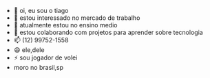 - 👋 oi, eu sou o tiago
- 👀 estou interessado no mercado de trabalho
- 🌱 atualmente estou no ensino medio
- 💞️ estou colaborando com projetos para aprender sobre tecnologia
- 📫 (12) 99752-1558
- 😄 ele,dele
- ⚡ sou jogador de volei
- moro no brasil,sp

<!---
tiagogomesap/tiagogomesap is a ✨ special ✨ repository because its `README.md` (this file) appears on your GitHub profile.
You can click the Preview link to take a look at your changes.
--->
